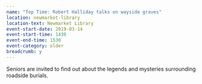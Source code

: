```yaml
---
name: "Top Time: Robert Halliday talks on wayside graves"
location: newmarket-library
location-text: Newmarket Library
event-start-date: 2019-03-14
event-start-time: 1430
event-end-time: 1530
event-category: older
breadcrumb: y
---
```


Seniors are invited to find out about the legends and mysteries surrounding roadside burials.
